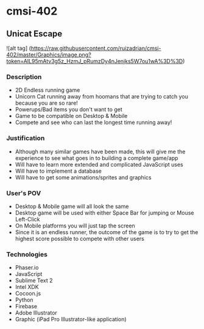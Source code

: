 # cmsi-402

## Unicat Escape

![alt tag] (https://raw.githubusercontent.com/ruizadrian/cmsi-402/master/Graphics/image.png?token=AIL95mAtv3g5z_HzmJ_pRumzDy4nJenjks5W7ou1wA%3D%3D)

### Description
* 2D Endless running game
* Unicorn Cat running away from hoomans that are trying to catch you because you are so rare!
* Powerups/Bad items you don't want to get
* Game to be compatible on Desktop & Mobile
* Compete and see who can last the longest time running away!

### Justification
* Although many similar games have been made, this will give me the experience to see what goes in to building a complete game/app
* Will have to learn more extended and complicated JavaScript uses
* Will have to implement a database
* Will have to get some animations/sprites and graphics

### User's POV
* Desktop & Mobile game will all look the same
* Desktop game will be used with either Space Bar for jumping or Mouse Left-Click
* On Mobile platforms you will just tap the screen
* Since it is an endless runner, the outcome of the game is to try to get the highest score possible to compete with other users

### Technologies
* Phaser.io
* JavaScript
* Sublime Text 2
* Intel XDK
* Cocoon.js
* Python
* Firebase
* Adobe Illustrator
* Graphic (iPad Pro Illustrator-like application)
